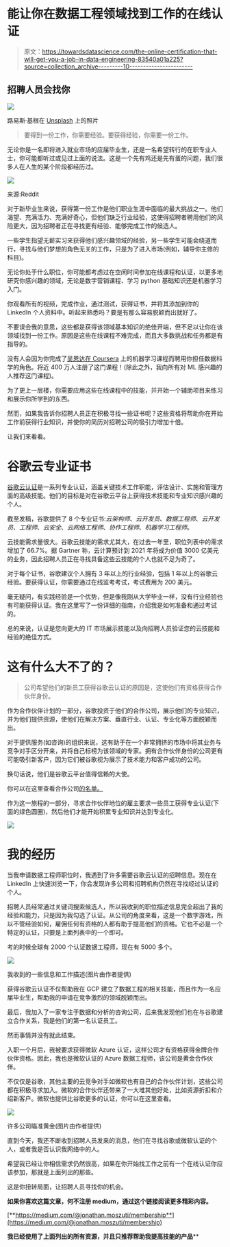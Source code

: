 # 能让你在数据工程领域找到工作的在线认证

> 原文：<https://towardsdatascience.com/the-online-certification-that-will-get-you-a-job-in-data-engineering-83540a01a225?source=collection_archive---------10----------------------->

## 招聘人员会找你

![](img/3ff7cdd0681fa64237981821cc10ce9d.png)

路易斯·基根在 [Unsplash](https://unsplash.com?utm_source=medium&utm_medium=referral) 上的照片

> 要得到一份工作，你需要经验。要获得经验，你需要一份工作。

无论你是一名即将进入就业市场的应届毕业生，还是一名希望转行的在职专业人士，你可能都听过或见过上面的说法。这是一个先有鸡还是先有蛋的问题，我们很多人在人生的某个阶段都经历过。

![](img/c0330bd2ed8f184d4d8891f1d12a3c5d.png)

来源:Reddit

对于新毕业生来说，获得第一份工作是他们职业生涯中面临的最大挑战之一。他们渴望、充满活力、充满好奇心，但他们缺乏行业经验，这使得招聘者聘用他们的风险更大，因为招聘者正在寻找更有经验、能够完成工作的候选人。

一些学生指望无薪实习来获得他们感兴趣领域的经验，另一些学生可能会绕道而行，寻找与他们梦想的角色无关的工作，只是为了进入市场(例如，辅导你主修的科目)。

无论你处于什么职位，你可能都考虑过在空闲时间参加在线课程和认证，以更多地研究你感兴趣的领域，无论是数字营销课程、学习 python 基础知识还是机器学习入门。

你观看所有的视频，完成作业，通过测试，获得证书，并将其添加到你的 LinkedIn 个人资料中。听起来熟悉吗？要是有那么容易脱颖而出就好了。

不要误会我的意思，这些都是获得该领域基本知识的绝佳开端，但不足以让你在该领域找到一份工作。原因是这些在线课程不难完成，而且大多数挑战和任务都是有指导的。

没有人会因为你完成了[吴恩达在 Coursera](https://click.linksynergy.com/deeplink?id=y5ucJvNe81w&mid=40328&murl=https%3A%2F%2Fwww.coursera.org%2Flearn%2Fmachine-learning%3Futm_source%3Dgg%26utm_medium%3Dsem%26utm_campaign%3D07-StanfordML-ROW%26utm_content%3D07-StanfordML-ROW%26campaignid%3D2070742271%26adgroupid%3D80109820241%26device%3Dc%26keyword%3Dmachine%2520learning%2520mooc%26matchtype%3Db%26network%3Dg%26devicemodel%3D%26adpostion%3D%26creativeid%3D369041663186%26hide_mobile_promo%26gclid%3DEAIaIQobChMI7uuu2M3s7gIVCLrtCh1pmASfEAAYASAAEgIh9fD_BwE) 上的机器学习课程而聘用你担任数据科学的角色。将近 400 万人注册了这门课程！(除此之外，我向所有对 ML 感兴趣的人推荐这门课程)。

为了更上一层楼，你需要应用这些在线课程中的技能，并开始一个辅助项目来练习和展示你所学到的东西。

然而，如果我告诉你招聘人员正在积极寻找一些证书呢？这些资格将帮助你在开始工作前获得行业知识，并使你的简历对招聘公司的吸引力增加十倍。

让我们来看看。

# **谷歌云专业证书**

[谷歌云认证](https://cloud.google.com/certification)是一系列专业认证，涵盖关键技术工作职能，评估设计、实施和管理方面的高级技能。他们的目标是对在谷歌云平台上获得技术技能和专业知识感兴趣的个人。

截至发稿，谷歌提供了 8 个专业证书:*云架构师*、*云开发员*、*数据工程师*、*云开发员*、*工程师*、*云安全*、*云网络工程师*、*协作工程师*、*机器学习工程师*。

云技能需求量很大。谷歌云技能的需求尤其大，在过去一年里，职位列表中的需求增加了 66.7%。据 Gartner 称，云计算预计到 2021 年将成为价值 3000 亿美元的业务，因此招聘人员正在寻找具备这些云技能的个人也就不足为奇了。

对于每个证书，谷歌建议个人拥有 3 年以上的行业经验，包括 1 年以上的谷歌云经验。要获得认证，你需要通过在线监考考试，考试费用为 200 美元。

毫无疑问，有实践经验是一个优势，但是像我刚从大学毕业一样，没有行业经验也有可能获得认证。我在这里写了一份详细的指南，介绍我是如何准备和通过考试的。

总的来说，认证是您向更大的 IT 市场展示技能以及向招聘人员验证您的云技能和经验的绝佳方式。

# 这有什么大不了的？

> 公司希望他们的新员工获得谷歌云认证的原因是，这使他们有资格获得合作伙伴身份。

作为合作伙伴计划的一部分，谷歌投资于他们的合作公司，展示他们的专业知识，并为他们提供资源，使他们在解决方案、垂直行业、认证、专业化等方面脱颖而出。

对于提供服务(如咨询)的组织来说，这有助于在一个非常拥挤的市场中将其业务与竞争对手区分开来，并将自己标榜为该领域的专家。拥有合作伙伴身份的公司更有可能吸引新客户，因为它们被谷歌视为展示了技术能力和客户成功的公司。

换句话说，他们是谷歌云平台值得信赖的大使。

你可以在这里查看合作公司[的名单。](https://cloud.withgoogle.com/partners/)

作为这一旅程的一部分，寻求合作伙伴地位的雇主要求一些员工获得专业认证(下面的绿色圆圈)，然后他们才能开始积累专业知识并达到专业化。

![](img/f2e9080f7cb0b7333d75c871d60e06ab.png)

# 我的经历

当我申请数据工程师职位时，我遇到了许多需要谷歌云认证的招聘信息。现在在 LinkedIn 上快速浏览一下，你会发现许多公司和招聘机构仍然在寻找经过认证的个人。

招聘人员经常通过关键词搜索候选人，所以我收到的职位描述信息完全超出了我的经验和能力，只是因为我勾选了认证。从公司的角度来看，这是一个数字游戏，所以不管经验如何，雇佣任何有资格的人都有助于提高他们的资格。它也不必是一个特定的认证，只要是上面列表中的一个即可。

考的时候全球有 2000 个认证数据工程师，现在有 5000 多个。

![](img/22ad67d887cf7126dcaa3a814540dd58.png)

我收到的一些信息和工作描述(图片由作者提供)

获得谷歌云认证不仅帮助我在 GCP 建立了数据工程的相关技能，而且作为一名应届毕业生，帮助我的申请在竞争激烈的领域脱颖而出。

最后，我加入了一家专注于数据和分析的咨询公司，后来我发现他们也在与谷歌建立合作关系，我是他们的第一名认证员工。

然而事情并没有就此结束。

入职一个月后，我被要求获得微软 Azure 认证，这样公司才有资格获得金牌合作伙伴资格。因此，我也是微软认证的 Azure 数据工程师，该公司是黄金合作伙伴。

不仅仅是谷歌，其他主要的云竞争对手如微软也有自己的合作伙伴计划，这些公司都在积极寻求加入。微软的合作伙伴还带来了一大堆其他好处，比如资源折扣和介绍新客户。微软也提供比谷歌更多的认证，你可以在这里查看。

![](img/da7a335d95ec3ee9daa79dd714dbbf3f.png)

许多公司瞄准黄金(图片由作者提供)

直到今天，我还不断收到招聘人员发来的消息，他们在寻找谷歌或微软认证的个人，或者我是否认识我网络中的人。

希望我已经让你相信需求仍然很高，如果在你开始找工作之前有一个在线认证你应该参加，那就是上面列出的那些。

这是你扭转局面，让招聘人员寻找你的机会。

**如果你喜欢这篇文章，何不注册 medium，通过这个链接阅读更多精彩内容。**

[**https://medium.com/@jonathan.moszuti/membership**](https://medium.com/@jonathan.moszuti/membership)

**我已经使用了上面列出的所有资源，并且只推荐帮助我提高技能的产品****